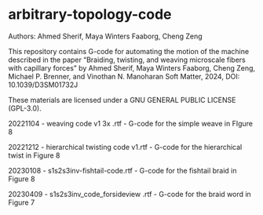 # arbitrary-topology-code

Authors: Ahmed Sherif, Maya Winters Faaborg, Cheng Zeng

This repository contains G-code for automating the motion of the machine described in the paper “Braiding, twisting, and weaving microscale fibers with capillary forces” by Ahmed Sherif, Maya Winters Faaborg, Cheng Zeng, Michael P. Brenner, and Vinothan N. Manoharan Soft Matter, 2024, DOI: 10.1039/D3SM01732J 

These materials are licensed under a GNU GENERAL PUBLIC LICENSE (GPL-3.0).

20221104 - weaving code v1 3x .rtf - G-code for the simple weave in FIgure 8

20221212 - hierarchical twisting code v1.rtf - G-code for the hierarchical twist in Figure 8

20230108 - s1s2s3inv-fishtail-code.rtf - G-code for the fishtail braid in Figure 8

20230409 - s1s2s3inv_code_forsideview .rtf - G-code for the braid word in Figure 7

